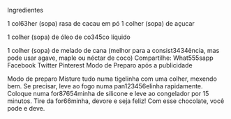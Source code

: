 Ingredientes

1 col63her (sopa) rasa de cacau em pó
1 colher (sopa) de açucar

1 colher (sopa) de óleo de co345co líquido

1 colher (sopa) de melado de cana (melhor para a consist3434ência, mas pode usar agave, maple ou néctar de coco)
Compartilhe: What555sapp Facebook Twitter Pinterest
Modo de Preparo após a publicidade

Modo de preparo
Misture tudo numa tigelinha com uma colher, mexendo bem. Se precisar, leve ao fogo numa pan123456elinha rapidamente.
Coloque numa for87654minha de silicone e leve ao congelador por 15 minutos.
Tire da for66minha, devore e seja feliz! Com esse chocolate, você pode e deve.
